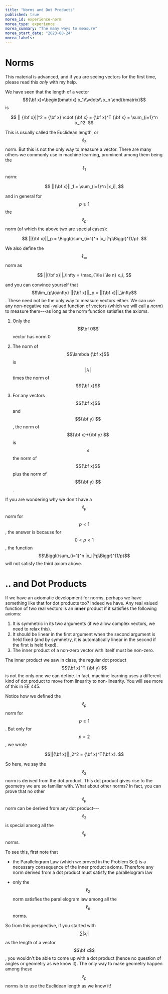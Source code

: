 ```yaml
---
title: "Norms and Dot Products"
published: true
morea_id: experience-norm
morea_type: experience
morea_summary: "The many ways to measure"
morea_start_date: "2023-08-24"
morea_labels:
---
```


# Norms 
This material is advanced, and if you are seeing vectors for the first
time, please read this _only_ with my help. 

We have seen that the length of a vector $${\bf x}=\begin{bmatrix} x_1\\\vdots\\ x_n \end{bmatrix}$$ is 

$$ || {\bf x}||^2 = {\bf x} \cdot {\bf x} = {\bf x}^T {\bf x} = \sum_{i=1}^n x_i^2. $$

This is usually called the Euclidean length, or $$\ell_2$$ norm. But this is
not the only way to measure a vector. There are many others we commonly use in
machine learning, prominent among them being the $$\ell_1$$ norm:

$$ ||{\bf x}||_1 = \sum_{i=1}^n |x_i|, $$

and in general for $$p\ge 1$$ the $$\ell_p$$ norm (of which the above two are special cases):

$$ ||{\bf x}||_p = \Biggl(\sum_{i=1}^n |x_i|^p\Biggr)^{1/p}. $$

We also define the $$\ell_\infty$$ norm as 

$$ ||{\bf x}||_\infty = \max_{1\le i \le n} x_i, $$

and you can convince yourself that 
$$\lim_{p\to\infty} ||{\bf x}||_p = ||{\bf x}||_\infty$$. These need not be the only way to measure vectors either. We can use any non-negative real-valued function of vectors (which we will call a _norm_) to measure them---as long as the norm function satisfies the axioms.

1. Only the $$\bf 0$$ vector has norm 0

2. The norm of $$\lambda {\bf x}$$ is $$|\lambda |$$ times the norm of $${\bf x}$$

3. For any vectors $${\bf x}$$ and $${\bf y}
$$, the norm of $${\bf x}+{\bf y}
$$ is $$\le$$ the norm of $${\bf x}$$ plus the norm of $${\bf y}
$$.

If you are wondering why we don't have a $$\ell_p$$ norm for $$p<1$$, the answer
is because for $$0< p < 1$$, the function $$\Biggl(\sum_{i=1}^n |x_i|^p\Biggr)^{1/p}$$ will not satisfy the third axiom above.

# .. and Dot Products

If we have an axiomatic development for norms, perhaps we have
something like that for dot products too? Indeed we have. Any real
valued function of two real vectors is an __inner__ product if it satisfies
the following axioms:

1. It is symmetric in its two arguments (if we allow complex vectors, we need to relax this).
2. It should be linear in the first argument when the second argument is held fixed (and by symmetry, it is automatically linear in the second if the first is held fixed).
3. The inner product of a non-zero vector with itself must be non-zero.

The inner product we saw in class, the regular dot product $${\bf x}^T {\bf y}
 $$ is not
the only one we can define. In fact, machine learning uses a different kind of
dot product to move from linearity to non-linearity. You will see more of this
in EE 445. 

Notice how we defined the $$\ell_p$$ norm for $$p \ge 1$$. But only for $$p=2$$,
we wrote

$$||{\bf x}||_2^2 = {\bf x}^T{\bf x}. $$

So here, we say the $$\ell_2$$ norm is derived from the dot
product. This dot product gives rise to the geometry we are so
familiar with. What about other norms? In fact, you can prove that no
other $$\ell_p$$ norm can be derived from any dot product---$$\ell_2$$
is special among all the $$\ell_p$$ norms. 

To see this, first note that 

* the Parallelogram Law (which we proved in the Problem Set) is a
necessary consequence of the inner product axioms. Therefore any norm
derived from a dot product must satisfy the parallelogram law

* only the $$\ell_2$$ norm satisfies the parallelogram law among all
the $$\ell_p$$ norms.

So from this perspective, if you started with $$\sum |x_i|$$ as the length of a vector $$\bf x$$, you wouldn't be able to come up with a dot product (hence no question of angles or geometry as we know it). The only way to make geometry 
happen among these $$\ell_p$$ norms is to use the Euclidean length as we know it!

